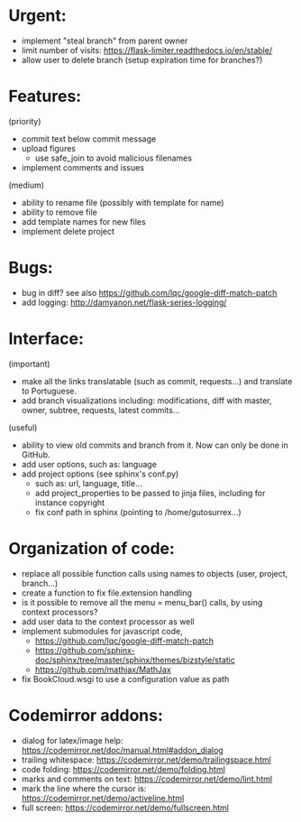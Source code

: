# Urgent:

  - implement "steal branch" from parent owner
  - limit number of visits: https://flask-limiter.readthedocs.io/en/stable/
  - allow user to delete branch (setup expiration time for branches?)

# Features:

  (priority)
  - commit text below commit message
  - upload figures
    - use safe_join to avoid malicious filenames
  - implement comments and issues

  (medium)
  - ability to rename file (possibly with template for name)
  - ability to remove file
  - add template names for new files
  - implement delete project

# Bugs:

  - bug in diff? see also https://github.com/lqc/google-diff-match-patch
  - add logging: http://damyanon.net/flask-series-logging/

# Interface:

  (important)
  - make all the links translatable (such as commit, requests...) and translate to Portuguese.
  - add branch visualizations including:
    modifications, diff with master, owner, subtree, requests, latest commits...

  (useful)
  - ability to view old commits and branch from it. Now can only be done in GitHub.
  - add user options, such as: language
  - add project options  (see sphinx's conf.py)
    - such as: url, language, title...
    - add project_properties to be passed to jinja files, including for instance copyright
    - fix conf path in sphinx (pointing to /home/gutosurrex...)

# Organization of code:

  - replace all possible function calls using names to objects (user, project, branch...)
  - create a function to fix file.extension handling
  - is it possible to remove all the menu = menu_bar() calls, by using context processors?
  - add user data to the context processor as well
  - implement submodules for javascript code,
    - https://github.com/lqc/google-diff-match-patch
    - https://github.com/sphinx-doc/sphinx/tree/master/sphinx/themes/bizstyle/static
    - https://github.com/mathjax/MathJax
  - fix BookCloud.wsgi to use a configuration value as path

# Codemirror addons:

  - dialog for latex/image help: https://codemirror.net/doc/manual.html#addon_dialog
  - trailing whitespace: https://codemirror.net/demo/trailingspace.html
  - code folding: https://codemirror.net/demo/folding.html
  - marks and comments on text: https://codemirror.net/demo/lint.html
  - mark the line where the cursor is: https://codemirror.net/demo/activeline.html
  - full screen: https://codemirror.net/demo/fullscreen.html



